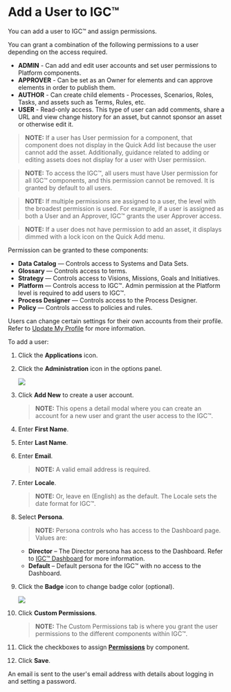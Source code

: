 # Add a User to IGC™

You can add a user to IGC™ and assign permissions.

You can grant a combination of the following permissions to a user
depending on the access required.

  - **ADMIN** - Can add and edit user accounts and set user permissions
    to Platform components.
  - **APPROVER** - Can be set as an Owner for elements and can approve
    elements in order to publish them.
  - **AUTHOR** - Can create child elements - Processes, Scenarios,
    Roles, Tasks, and assets such as Terms, Rules, etc.
  - **USER** - Read-only access. This type of user can add comments,
    share a URL and view change history for an asset, but cannot sponsor
    an asset or otherwise edit it.

>**NOTE:** If a user has User permission for a component, that component
does not display in the Quick Add list because the user cannot add the
asset. Additionally, guidance related to adding or editing assets does
not display for a user with User permission.

>**NOTE:** To access the IGC™, all users must have User permission for
all IGC™ components, and this permission cannot be removed. It is
granted by default to all users.

>**NOTE:** If multiple permissions are assigned to a user, the level with
the broadest permission is used. For example, if a user is assigned as
both a User and an Approver, IGC™ grants the user Approver access.

>**NOTE:** If a user does not have permission to add an asset, it
displays dimmed with a lock icon on the Quick Add menu.

Permission can be granted to these components:

  - **Data Catalog** — Controls access to Systems and Data Sets.
  - **Glossary** — Controls access to terms.
  - **Strategy** — Controls access to Visions, Missions, Goals and
    Initiatives.
  - **Platform** — Controls access to IGC™. Admin permission at the
    Platform level is required to add users to IGC™.
  - **Process Designer** — Controls access to the Process Designer.
  - **Policy** — Controls access to policies and rules.

Users can change certain settings for their own accounts from their
profile. Refer to [Update My Profile](Update%20My%20Profile.htm) for
more information.

To add a user:

1.  Click the **Applications** icon.

2.  Click the **Administration** icon in the options panel.
    
    ![](Resources/Images/Add%20a%20User%20to%20the%20IGC.png)

3.  Click **Add New** to create a user account.
    
    >**NOTE:** This opens a detail modal where you can create an account
    for a new user and grant the user access to the IGC™.

4.  Enter **First Name**.

5.  Enter **Last Name**.

6.  Enter **Email**.
    
    >**NOTE:** A valid email address is required.

7.  Enter **Locale**.
    
    >**NOTE:** Or, leave en (English) as the default. The Locale sets the
    date format for IGC™.

8.  Select **Persona**.
    
    >**NOTE:** Persona controls who has access to the Dashboard page.
    Values are:
    
      - **Director** – The Director persona has access to the Dashboard.
        Refer to [IGC™ Dashboard](Director%20Dashboard.md) for more
        information.
      - **Default** – Default persona for the IGC™ with no access to the
        Dashboard.

9.  Click the **Badge** icon to change badge color (optional).
    
    ![](Resources/Images/badge_color_pick.png)

10. Click **Custom Permissions**.
    
    >**NOTE:** The Custom Permissions tab is where you grant the user
    permissions to the different components within IGC™.

11. Click the checkboxes to assign
    **[Permissions](Popup%20Permissions.htm)** by component.

12. Click **Save**.

An email is sent to the user's email address with details about logging
in and setting a password.
